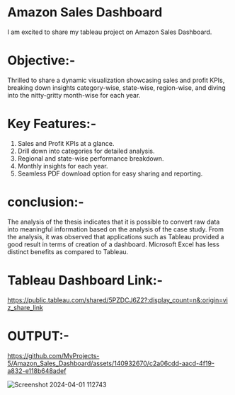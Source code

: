 # Amazon Sales Dashboard
I am excited to share my tableau project on Amazon Sales Dashboard.

# Objective:-      
Thrilled to share a dynamic visualization showcasing sales and profit KPIs, breaking down insights category-wise, state-wise, region-wise, and diving into the nitty-gritty month-wise for each year.

# Key Features:-               
1) Sales and Profit KPIs at a glance.     
2) Drill down into categories for detailed analysis.       
3) Regional and state-wise performance breakdown.      
4) Monthly insights for each year.        
5) Seamless PDF download option for easy sharing and reporting.         

# conclusion:-
The analysis of the thesis indicates that it is possible to convert raw data into
meaningful information based on the analysis of the case study. From the
analysis, it was observed that applications such as Tableau provided a good
result in terms of creation of a dashboard. Microsoft Excel has less distinct
benefits as compared to Tableau.            

# Tableau Dashboard Link:-
https://public.tableau.com/shared/5PZDCJ6Z2?:display_count=n&:origin=viz_share_link

# OUTPUT:-


https://github.com/MyProjects-5/Amazon_Sales_Dashboard/assets/140932670/c2a06cdd-aacd-4f19-a832-e118b648adef


![Screenshot 2024-04-01 112743](https://github.com/MyProjects-5/Amazon_Sales_Dashboard/assets/140932670/b5e18168-6792-40ce-92f2-f77361d4c3dd)



